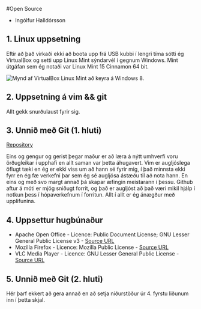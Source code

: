 #Open Source

- Ingólfur Halldórsson

## 1. Linux uppsetning

Eftir að það virkaði ekki að boota upp frá USB kubbi í lengri tíma sótti ég VirtualBox og setti upp Linux Mint
sýndarvél í gegnum Windows.  Mint útgáfan sem ég notaði var Linux Mint 15 Cinnamon 64 bit.

![Mynd af VirtualBox Linux Mint að keyra á Windows 8.](https://fbcdn-sphotos-e-a.akamaihd.net/hphotos-ak-frc3/1378325_10201310628700519_925920949_n.jpg)

## 2. Uppsetning á vim && git

Allt gekk snurðulaust fyrir sig.

## 3. Unnið með Git (1. hluti)

[Repository](https://github.com/ingolfurh/INTOPrufa)

Eins og gengur og gerist þegar maður er að læra á nýtt umhverfi voru örðugleikar í upphafi en allt saman var
þetta áhugavert.  Vim er augljóslega öflugt tæki en ég er ekki viss um að hann sé fyrir mig, í það minnsta ekki
fyrr en ég fæ verkefni þar sem ég sé augljósa ástæðu til að nota hann.  En eins og með svo margt annað þá skapar
æfingin meistarann í þessu.  Github aftur á móti er mjög sniðugt forrit, og það er augljóst að það væri mikil 
hjálp í notkun þess í hópaverkefnum í forritun.  Allt í allt er ég ánægður með upplifunina.

## 4. Uppsettur hugbúnaður

- Apache Open Office - Licence: Public Document License; GNU Lesser General Public License v3 - [Source URL](http://www.openoffice.org/download/other.html#source)
- Mozilla Firefox - Licence: Mozilla Public License	- [Source URL](https://developer.mozilla.org/en-US/docs/Developer_Guide/Source_Code/Downloading_Source_Archives?redirectlocale=en-US&redirectslug=Download_Mozilla_Source_Code)
- VLC Media Player - Licence: GNU Lesser General Public License - [Source URL](http://www.videolan.org/vlc/download-sources.html)

## 5. Unnið með Git (2. hluti)

Hér þarf ekkert að gera annað en að setja niðurstöður úr 4. fyrstu liðunum inn í þetta skjal.
